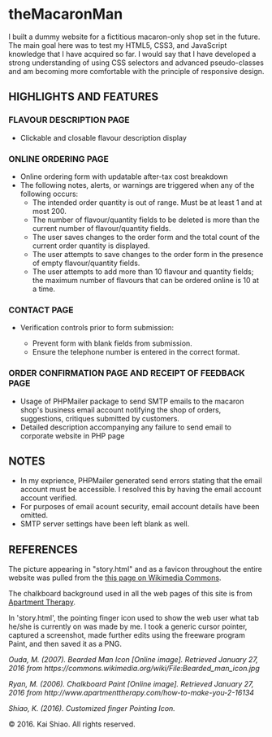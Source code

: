 <h1>theMacaronMan</h1>
<p>I built a dummy website for a fictitious macaron-only shop set in the future. The main goal here was to test my HTML5, CSS3, and JavaScript knowledge that I
have acquired so far. I would say that I have developed a strong understanding of using CSS selectors and advanced pseudo-classes and am becoming more comfortable
with the principle of responsive design. 
</p>

<h2>HIGHLIGHTS AND FEATURES</h2>

<h3>FLAVOUR DESCRIPTION PAGE</h3>
<ul>
	<li>Clickable and closable flavour description display</li>
</ul>
	
<h3>ONLINE ORDERING PAGE</h3>
<ul>
	<li>Online ordering form with updatable after-tax cost breakdown</li>
	<li>The following notes, alerts, or warnings are triggered when any of the following occurs:
	   <ul>
	       <li>The intended order quantity is out of range. Must be at least 1 and at most 200.</li>
		   <li>The number of flavour/quantity fields to be deleted is more than the current number of flavour/quantity fields.</li>
		   <li>The user saves changes to the order form and the total count of the current order quantity is displayed.</li>
		   <li>The user attempts to save changes to the order form in the presence of empty flavour/quantity fields.</li>
		   <li>The user attempts to add more than 10 flavour and quantity fields; the maximum number of flavours that can be ordered online is 10 at a time.</li>
	   </ul>
	</li>
</ul>

<h3>CONTACT PAGE</h3>
<ul>
	<li>Verification controls prior to form submission:</li>
	<ul>
		<li>Prevent form with blank fields from submission.</li>
		<li>Ensure the telephone number is entered in the correct format.</li>
	</ul>
</ul>
		
<h3>ORDER CONFIRMATION PAGE AND RECEIPT OF FEEDBACK PAGE</h3>
<ul>	
	<li>Usage of PHPMailer package to send SMTP emails to the macaron shop's business email account notifying the shop of orders, suggestions, critiques 
		submitted by customers.</li>
	<li>Detailed description accompanying any failure to send email to corporate website in PHP page</li>
</ul>

<h2>NOTES</h2>
<ul>
	<li>In my exprience, PHPMailer generated send errors stating that the email account must be accessible. I resolved this by having the email account 
	account verified.</li>
	<li>For purposes of email acount security, email account details have been omitted.</li>
	<li>SMTP server settings have been left blank as well.</li>
</ul>

<h2>REFERENCES</h2>
<p>The picture appearing in "story.html" and as a favicon throughout the entire website was pulled from 
the <a href="https://commons.wikimedia.org/wiki/File:Bearded_man_icon.jpg">this page on Wikimedia Commons</a>.</p>
<p>The chalkboard background used in all the web pages of this site is from <a href="http://www.apartmenttherapy.com/how-to-make-you-2-16134">Apartment Therapy</a>.</p>
<p>In 'story.html', the pointing finger icon used to show the web user what tab he/she is currently on was made by me. I took a generic cursor pointer,
captured a screenshot, made further edits using the freeware program Paint, and then saved it as a PNG.</p>

<p><cite>Ouda, M. (2007). Bearded Man Icon [Online image]. Retrieved January 27, 2016 from https://commons.wikimedia.org/wiki/File:Bearded_man_icon.jpg</cite></p>
<p><cite>Ryan, M. (2006). Chalkboard Paint [Online image]. Retrieved January 27, 2016 from http://www.apartmenttherapy.com/how-to-make-you-2-16134</cite></p>
<p><cite>Shiao, K. (2016). Customized finger Pointing Icon.</cite></p>

<footer>&copy; 2016. Kai Shiao. All rights reserved.</footer>